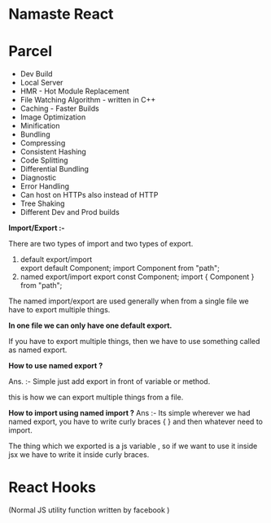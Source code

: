 # Namaste React

# Parcel
- Dev Build
- Local Server
- HMR - Hot Module Replacement
- File Watching Algorithm - written in C++
- Caching - Faster Builds
- Image Optimization
- Minification
- Bundling
- Compressing
- Consistent Hashing
- Code Splitting
- Differential Bundling
- Diagnostic
- Error Handling
- Can host on HTTPs also instead of HTTP
- Tree Shaking
- Different Dev and Prod builds


**Import/Export :-** 
 

There are two types of import and two types of export.

1. default export/import  
    export default Component;
    import Component from "path";
2. named export/import
    export const Component;
    import { Component } from "path";

The named import/export are used generally when from a single file we have to export multiple things.

**In one file we can only have one default export.**

If you have to export multiple things, then we have to use something called as named export.

**How to use named export ?**

Ans. :- Simple just add export in front of variable or method.

this is how we can export multiple things from a file.

**How to import using named import ?**
Ans :- Its simple wherever we had named export, you have to write curly braces { } and then whatever need to import.

The thing which we exported is a js variable , so if we want to use it inside jsx we have to write it inside curly braces.


# React Hooks
(Normal JS  utility function written by facebook )
